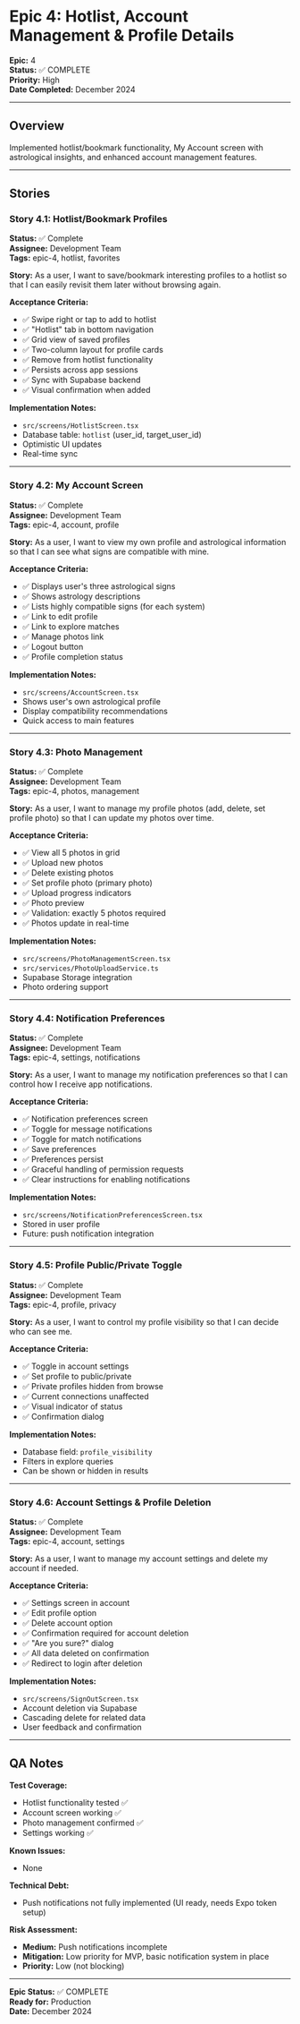# Epic 4: Hotlist, Account Management & Profile Details

**Epic:** 4  
**Status:** ✅ COMPLETE  
**Priority:** High  
**Date Completed:** December 2024

---

## Overview

Implemented hotlist/bookmark functionality, My Account screen with astrological insights, and enhanced account management features.

---

## Stories

### Story 4.1: Hotlist/Bookmark Profiles
**Status:** ✅ Complete  
**Assignee:** Development Team  
**Tags:** epic-4, hotlist, favorites

**Story:**
As a user, I want to save/bookmark interesting profiles to a hotlist so that I can easily revisit them later without browsing again.

**Acceptance Criteria:**
- ✅ Swipe right or tap to add to hotlist
- ✅ "Hotlist" tab in bottom navigation
- ✅ Grid view of saved profiles
- ✅ Two-column layout for profile cards
- ✅ Remove from hotlist functionality
- ✅ Persists across app sessions
- ✅ Sync with Supabase backend
- ✅ Visual confirmation when added

**Implementation Notes:**
- `src/screens/HotlistScreen.tsx`
- Database table: `hotlist` (user_id, target_user_id)
- Optimistic UI updates
- Real-time sync

---

### Story 4.2: My Account Screen
**Status:** ✅ Complete  
**Assignee:** Development Team  
**Tags:** epic-4, account, profile

**Story:**
As a user, I want to view my own profile and astrological information so that I can see what signs are compatible with mine.

**Acceptance Criteria:**
- ✅ Displays user's three astrological signs
- ✅ Shows astrology descriptions
- ✅ Lists highly compatible signs (for each system)
- ✅ Link to edit profile
- ✅ Link to explore matches
- ✅ Manage photos link
- ✅ Logout button
- ✅ Profile completion status

**Implementation Notes:**
- `src/screens/AccountScreen.tsx`
- Shows user's own astrological profile
- Display compatibility recommendations
- Quick access to main features

---

### Story 4.3: Photo Management
**Status:** ✅ Complete  
**Assignee:** Development Team  
**Tags:** epic-4, photos, management

**Story:**
As a user, I want to manage my profile photos (add, delete, set profile photo) so that I can update my photos over time.

**Acceptance Criteria:**
- ✅ View all 5 photos in grid
- ✅ Upload new photos
- ✅ Delete existing photos
- ✅ Set profile photo (primary photo)
- ✅ Upload progress indicators
- ✅ Photo preview
- ✅ Validation: exactly 5 photos required
- ✅ Photos update in real-time

**Implementation Notes:**
- `src/screens/PhotoManagementScreen.tsx`
- `src/services/PhotoUploadService.ts`
- Supabase Storage integration
- Photo ordering support

---

### Story 4.4: Notification Preferences
**Status:** ✅ Complete  
**Assignee:** Development Team  
**Tags:** epic-4, settings, notifications

**Story:**
As a user, I want to manage my notification preferences so that I can control how I receive app notifications.

**Acceptance Criteria:**
- ✅ Notification preferences screen
- ✅ Toggle for message notifications
- ✅ Toggle for match notifications
- ✅ Save preferences
- ✅ Preferences persist
- ✅ Graceful handling of permission requests
- ✅ Clear instructions for enabling notifications

**Implementation Notes:**
- `src/screens/NotificationPreferencesScreen.tsx`
- Stored in user profile
- Future: push notification integration

---

### Story 4.5: Profile Public/Private Toggle
**Status:** ✅ Complete  
**Assignee:** Development Team  
**Tags:** epic-4, profile, privacy

**Story:**
As a user, I want to control my profile visibility so that I can decide who can see me.

**Acceptance Criteria:**
- ✅ Toggle in account settings
- ✅ Set profile to public/private
- ✅ Private profiles hidden from browse
- ✅ Current connections unaffected
- ✅ Visual indicator of status
- ✅ Confirmation dialog

**Implementation Notes:**
- Database field: `profile_visibility`
- Filters in explore queries
- Can be shown or hidden in results

---

### Story 4.6: Account Settings & Profile Deletion
**Status:** ✅ Complete  
**Assignee:** Development Team  
**Tags:** epic-4, account, settings

**Story:**
As a user, I want to manage my account settings and delete my account if needed.

**Acceptance Criteria:**
- ✅ Settings screen in account
- ✅ Edit profile option
- ✅ Delete account option
- ✅ Confirmation required for account deletion
- ✅ "Are you sure?" dialog
- ✅ All data deleted on confirmation
- ✅ Redirect to login after deletion

**Implementation Notes:**
- `src/screens/SignOutScreen.tsx`
- Account deletion via Supabase
- Cascading delete for related data
- User feedback and confirmation

---

## QA Notes

**Test Coverage:**
- Hotlist functionality tested ✅
- Account screen working ✅
- Photo management confirmed ✅
- Settings working ✅

**Known Issues:**
- None

**Technical Debt:**
- Push notifications not fully implemented (UI ready, needs Expo token setup)

**Risk Assessment:**
- **Medium:** Push notifications incomplete
- **Mitigation:** Low priority for MVP, basic notification system in place
- **Priority:** Low (not blocking)

---

**Epic Status:** ✅ COMPLETE  
**Ready for:** Production  
**Date:** December 2024

